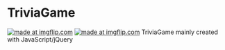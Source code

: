 # TriviaGame
<a href="https://imgflip.com/gif/1xsce9"><img src="https://i.imgflip.com/1xsce9.gif" title="made at imgflip.com"/></a>
<a href="https://imgflip.com/gif/1xschg"><img src="https://i.imgflip.com/1xschg.gif" title="made at imgflip.com"/></a>
TriviaGame mainly created with JavaScript/jQuery
